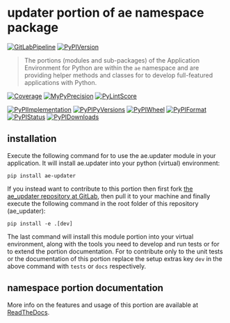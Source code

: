 <!--
  THIS FILE IS EXCLUSIVELY MAINTAINED IN THE NAMESPACE ROOT PACKAGE. CHANGES HAVE TO BE DONE THERE.
  All changes will be deployed automatically to all the portions of this namespace package.
-->
# updater portion of ae namespace package

[![GitLabPipeline](https://img.shields.io/gitlab/pipeline/ae-group/ae_updater/master?logo=python)](
    https://gitlab.com/ae-group/ae_updater)
[![PyPIVersion](https://img.shields.io/pypi/v/ae_updater)](
    https://pypi.org/project/ae-updater/#history)

>The portions (modules and sub-packages) of the Application Environment for Python are within
the `ae` namespace and are providing helper methods and classes for to develop
full-featured applications with Python.

[![Coverage](https://ae-group.gitlab.io/ae_updater/coverage.svg)](
    https://ae-group.gitlab.io/ae_updater/coverage/ae_updater_py.html)
[![MyPyPrecision](https://ae-group.gitlab.io/ae_updater/mypy.svg)](
    https://ae-group.gitlab.io/ae_updater/lineprecision.txt)
[![PyLintScore](https://ae-group.gitlab.io/ae_updater/pylint.svg)](
    https://ae-group.gitlab.io/ae_updater/pylint.log)

[![PyPIImplementation](https://img.shields.io/pypi/implementation/ae_updater)](
    https://pypi.org/project/ae-updater/)
[![PyPIPyVersions](https://img.shields.io/pypi/pyversions/ae_updater)](
    https://pypi.org/project/ae-updater/)
[![PyPIWheel](https://img.shields.io/pypi/wheel/ae_updater)](
    https://pypi.org/project/ae-updater/)
[![PyPIFormat](https://img.shields.io/pypi/format/ae_updater)](
    https://pypi.org/project/ae-updater/)
[![PyPIStatus](https://img.shields.io/pypi/status/ae_updater)](
    https://libraries.io/pypi/ae-updater)
[![PyPIDownloads](https://img.shields.io/pypi/dm/ae_updater)](
    https://pypi.org/project/ae-updater/#files)


## installation


Execute the following command for to use the ae.updater module in your
application. It will install ae.updater into your python (virtual) environment:
 
```shell script
pip install ae-updater
```

If you instead want to contribute to this portion then first fork
[the ae_updater repository at GitLab](https://gitlab.com/ae-group/ae_updater "ae.updater code repository"),
then pull it to your machine and finally execute the following command in the root folder
of this repository (ae_updater):

```shell script
pip install -e .[dev]
```

The last command will install this module portion into your virtual environment, along with
the tools you need to develop and run tests or for to extend the portion documentation.
For to contribute only to the unit tests or the documentation of this portion replace
the setup extras key `dev` in the above command with `tests` or `docs` respectively.


## namespace portion documentation

More info on the features and usage of this portion are available at
[ReadTheDocs](https://ae.readthedocs.io/en/latest/_autosummary/ae.updater.html#module-ae.updater
"ae_updater documentation").

<!-- Common files version 0.0.44 deployed  version 0.0.1 (with 0.0.44)
     to https://gitlab.com/ae-group as ae_updater module as well as
     to https://ae-group.gitlab.io with CI check results as well as
     to https://pypi.org/project as ae-updater package.
-->